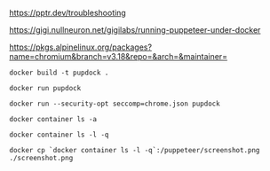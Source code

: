 
https://pptr.dev/troubleshooting

https://gigi.nullneuron.net/gigilabs/running-puppeteer-under-docker

https://pkgs.alpinelinux.org/packages?name=chromium&branch=v3.18&repo=&arch=&maintainer=

```
docker build -t pupdock .

docker run pupdock

docker run --security-opt seccomp=chrome.json pupdock

docker container ls -a

docker container ls -l -q

docker cp `docker container ls -l -q`:/puppeteer/screenshot.png ./screenshot.png
```